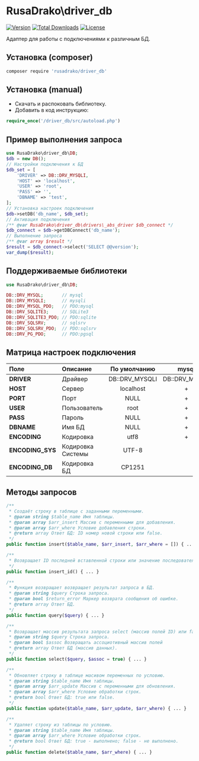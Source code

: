 # RusaDrako\\driver_db

[![Version](http://poser.pugx.org/rusadrako/driver_db/version)](https://packagist.org/packages/rusadrako/driver_db)
[![Total Downloads](http://poser.pugx.org/rusadrako/driver_db/downloads)](https://packagist.org/packages/rusadrako/driver_db/stats)
[![License](http://poser.pugx.org/rusadrako/driver_db/license)](./LICENSE)

Адаптер для работы с подключениями к различным БД.

## Установка (composer)
```sh
composer require 'rusadrako/driver_db'
```


## Установка (manual)
- Скачать и распоковать библиотеку.
- Добавить в код инструкцию:
```php
require_once('/driver_db/src/autoload.php')
```


## Пример выполнения запроса
```PHP
use RusaDrako\driver_db\DB;
$db = new DB();
// Настройки подключения к БД
$db_set = [
	'DRIVER' => DB::DRV_MYSQLI,
	'HOST' => 'localhost',
	'USER' => 'root',
	'PASS' => '',
	'DBNAME' => 'test',
];
// Установка настроек подключения
$db->setDB('db_name', $db_set);
// Активация подключения
/** @var RusaDrako\driver_db\drivers\_abs_driver $db_connect */
$db_connect = $db->getDBConnect('db_name');
// Выполнение запроса
/** @var array $result */
$result = $db_connect->select('SELECT @@version');
var_dump($result);
```

## Поддерживаемые библиотеки
```PHP
use RusaDrako\driver_db\DB;

DB::DRV_MYSQL;       // mysql
DB::DRV_MYSQLI;      // mysqli
DB::DRV_MYSQL_PDO;   // PDO:mysql
DB::DRV_SQLITE3;     // SQLite3
DB::DRV_SQLITE3_PDO; // PDO:sqlite
DB::DRV_SQLSRV;      // sqlsrv
DB::DRV_SQLSRV_PDO;  // PDO:sqlsrv
DB::DRV_PG_PDO;      // PDO:pgsql
```

## Матрица настроек подключения
| Поле | Описание | По умолчанию | mysql | mysqli | PDO:mysql | SQLite3 | PDO:sqlite | sqlsrv | PDO:sqlsrv | PDO:pgsql |
| :--- | :--- | :---: | :---: | :---: | :---: | :---: | :---: | :---: | :---: | :---: |
| **DRIVER** | Драйвер | DB::DRV_MYSQLI | DB::DRV_MYSQL | DB::DRV_MYSQLI | DB::DRV_MYSQL_PDO | DB::DRV_SQLITE3 | DB::DRV_SQLITE3_PDO | DB::DRV_SQLSRV | DB::DRV_SQLSRV_PDO | DB::DRV_PG_PDO |
| **HOST** | Сервер | localhost | + | + | + | + | + | + | + | + |
| **PORT** | Порт | NULL | + | + | + | | | + | + | + |
| **USER** | Пользователь | root | + | + | + | | | + | + | + |
| **PASS** | Пароль | NULL | + | + | + | | | + | + | + |
| **DBNAME** | Имя БД | NULL | + | + | + | | | + | + | + |
| **ENCODING** | Кодировка | utf8 | + | + | + | | | | | |
| **ENCODING_SYS** | Кодировка Системы | UTF-8 | | | | | | + | + | |
| **ENCODING_DB** | Кодировка БД | CP1251 | | | | | | + | | |



## Методы запросов
```php
/**
 * Cоздаёт строку в таблице с заданными переменными.
 * @param string $table_name Имя таблицы.
 * @param array $arr_insert Массив с переменными для добавления.
 * @param array $arr_where Условие добавления строки.
 * @return array Ответ БД: ID номер новой строки или false.
 */
public function insert($table_name, $arr_insert, $arr_where = []) { ... }
```

```PHP
/**
 * Возвращает ID последней вставленной строки или значение последовательности
 */
public function insert_id() { ... }
```

```PHP
/**
 * Функция возвращает возвращает результат запроса в БД.
 * @param string $query Строка запроса.
 * @param bool $return_error Маркер возврата сообщения об ошибке.
 * @return array Ответ БД.
 */
public function query($query) { ... }
```

```PHP
/**
 * Возвращает массив результата запроса select (массив полей ID) или false.
 * @param string $query Строка запроса.
 * @param bool $assoc Возвращать ассоциотивный массив полей
 * @return array Ответ БД (массив данных).
 */
public function select($query, $assoc = true) { ... }
```

```PHP
/**
 * Обновляет строку в таблице масивом переменных по условию.
 * @param string $table_name Имя таблицы.
 * @param array $arr_update Массив с переменными для обновления.
 * @param array $arr_where Условие обработки строк.
 * @return bool Ответ БД: true или false.
 */
public function update($table_name, $arr_update, $arr_where) { ... }
```

```PHP
/**
 * Удаляет строку из таблицы по условию.
 * @param string $table_name Имя таблицы.
 * @param array $arr_where Условие обработки строк.
 * @return bool Ответ БД: true - выполнено; false - не выполнено.
 */
public function delete($table_name, $arr_where) { ... }
```
